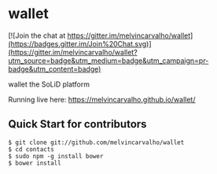 # wallet

[![Join the chat at https://gitter.im/melvincarvalho/wallet](https://badges.gitter.im/Join%20Chat.svg)](https://gitter.im/melvincarvalho/wallet?utm_source=badge&utm_medium=badge&utm_campaign=pr-badge&utm_content=badge)

wallet the SoLiD platform

Running live here: https://melvincarvalho.github.io/wallet/

Quick Start for contributors
----------------------------

```
$ git clone git://github.com/melvincarvalho/wallet
$ cd contacts
$ sudo npm -g install bower
$ bower install
```
